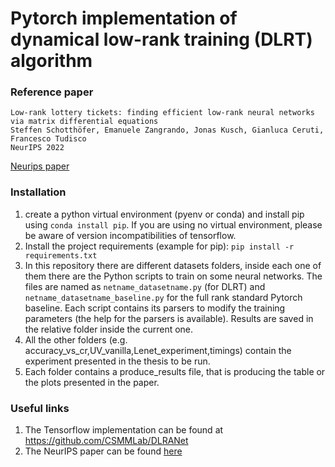 
# Pytorch implementation of dynamical low-rank training (DLRT) algorithm 

### Reference paper
```
Low-rank lottery tickets: finding efficient low-rank neural networks via matrix differential equations
Steffen Schotthöfer, Emanuele Zangrando, Jonas Kusch, Gianluca Ceruti, Francesco Tudisco   
NeurIPS 2022
```
[Neurips paper](https://papers.nips.cc/paper_files/paper/2022/hash/7e98b00eeafcdaeb0c5661fb9355be3a-Abstract-Conference.html)

### Installation

1. create a python virtual environment (pyenv or conda) and install pip using  ``conda install pip``. If you are using no virtual environment, please be aware of
   version incompatibilities of tensorflow.
2. Install the project requirements (example for pip):
   ``pip install -r requirements.txt``
3. In this repository there are different datasets folders, inside each one of them there are the Python scripts to train on some neural networks. The files are named as ``netname_datasetname.py`` (for DLRT) and ``netname_datasetname_baseline.py`` for the full rank standard Pytorch baseline. Each script contains its parsers to modify the training parameters (the help for the parsers is available). Results are saved in the relative folder inside the current one.
4. All the other folders (e.g. accuracy_vs_cr,UV_vanilla,Lenet_experiment,timings) contain the experiment presented in the thesis to be run. 
5. Each folder contains a produce_results file, that is producing the table or the plots presented in the paper.

### Useful links

1. The Tensorflow implementation can be found at https://github.com/CSMMLab/DLRANet
2. The NeurIPS paper can be found [here](https://papers.nips.cc/paper_files/paper/2022/file/7e98b00eeafcdaeb0c5661fb9355be3a-Paper-Conference.pdf)


